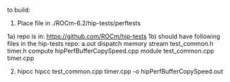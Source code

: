 to build:

1) Place file in  ./ROCm-6.2/hip-tests/perftests

1a) repo is in: https://github.com/ROCm/hip-tests
1b) should have following files in the hip-tests repo:
a.out    dispatch                    memory  stream           test_common.h  timer.h
compute  hipPerfBufferCopySpeed.cpp  module  test_common.cpp  timer.cpp

2) hipcc hipcc test_common.cpp timer.cpp -o hipPerfBufferCopySpeed.out


